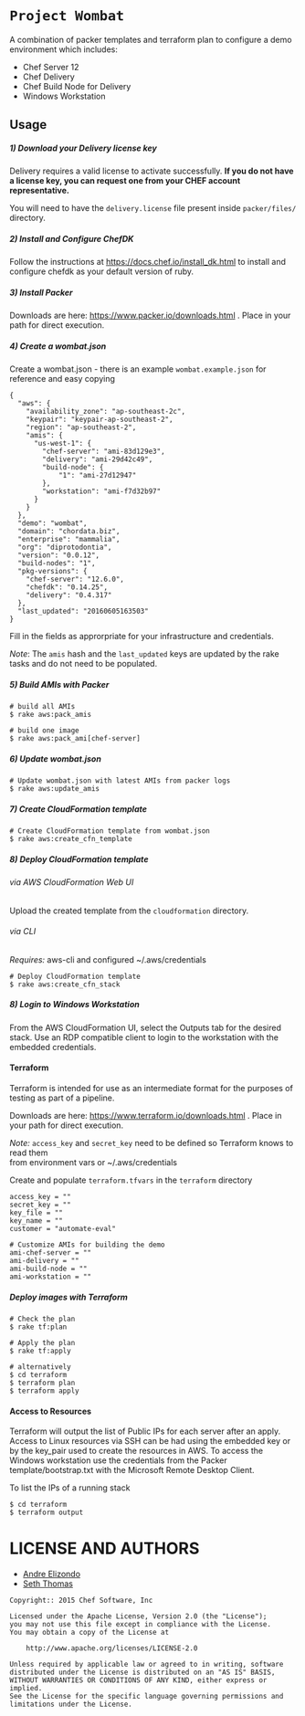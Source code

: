 # `Project Wombat`
A combination of packer templates and terraform plan to configure a demo environment which includes:

* Chef Server 12
* Chef Delivery
* Chef Build Node for Delivery
* Windows Workstation


Usage
------------

##### 1) Download your Delivery license key
Delivery requires a valid license to activate successfully. **If you do
not have a license key, you can request one from your CHEF account
representative.**

You will need to have the `delivery.license` file present inside `packer/files/`
directory.

##### 2) Install and Configure ChefDK

Follow the instructions at https://docs.chef.io/install_dk.html to install and configure chefdk as your default version of ruby.

##### 3) Install Packer

Downloads are here: https://www.packer.io/downloads.html . Place in your path for direct execution.

##### 4) Create a wombat.json

Create a wombat.json - there is an example `wombat.example.json` for reference and easy copying
```
{
  "aws": {
    "availability_zone": "ap-southeast-2c",
    "keypair": "keypair-ap-southeast-2",
    "region": "ap-southeast-2",
    "amis": {
      "us-west-1": {
        "chef-server": "ami-83d129e3",
        "delivery": "ami-29d42c49",
        "build-node": {
            "1": "ami-27d12947"
        },
        "workstation": "ami-f7d32b97"
      }
    }
  },
  "demo": "wombat",
  "domain": "chordata.biz",
  "enterprise": "mammalia",
  "org": "diprotodontia",
  "version": "0.0.12",
  "build-nodes": "1",
  "pkg-versions": {
    "chef-server": "12.6.0",
    "chefdk": "0.14.25",
    "delivery": "0.4.317"
  },
  "last_updated": "20160605163503"
}
```
Fill in the fields as approrpriate for your infrastructure and credentials.

*Note*: The `amis` hash and the `last_updated` keys are updated by the rake tasks and do not need to be populated.

##### 5) Build AMIs with Packer

```
# build all AMIs
$ rake aws:pack_amis

# build one image
$ rake aws:pack_ami[chef-server]

```

##### 6) Update wombat.json

```
# Update wombat.json with latest AMIs from packer logs
$ rake aws:update_amis

```

##### 7) Create CloudFormation template

```
# Create CloudFormation template from wombat.json
$ rake aws:create_cfn_template
```

##### 8) Deploy CloudFormation template

###### via AWS CloudFormation Web UI

Upload the created template from the `cloudformation` directory.

###### via CLI

*Requires:* aws-cli and configured ~/.aws/credentials

```
# Deploy CloudFormation template
$ rake aws:create_cfn_stack
```

##### 8) Login to Windows Workstation

From the AWS CloudFormation UI, select the Outputs tab for the desired stack.
Use an RDP compatible client to login to the workstation with the embedded credentials.

#### Terraform

Terraform is intended for use as an intermediate format for the purposes of
testing as part of a pipeline.

Downloads are here: https://www.terraform.io/downloads.html . Place in your path for direct execution.

*Note:* `access_key` and `secret_key` need to be defined so Terraform knows to read them  
from environment vars or ~/.aws/credentials

Create and populate `terraform.tfvars` in the `terraform` directory

```
access_key = ""
secret_key = ""
key_file = ""
key_name = ""
customer = "automate-eval"

# Customize AMIs for building the demo
ami-chef-server = ""
ami-delivery = ""
ami-build-node = ""
ami-workstation = ""

```

##### Deploy images with Terraform

```
# Check the plan
$ rake tf:plan

# Apply the plan
$ rake tf:apply

# alternatively
$ cd terraform
$ terraform plan
$ terraform apply
```

#### Access to Resources

Terraform will output the list of Public IPs for each server after an apply. Access to Linux resources
via SSH can be had using the embedded key or by the key_pair used to create the resources in AWS. To
access the Windows workstation use the credentials from the Packer template/bootstrap.txt with the
Microsoft Remote Desktop Client.

To list the IPs of a running stack
```
$ cd terraform
$ terraform output
```

LICENSE AND AUTHORS
===================
* [Andre Elizondo](https://github.com/andrewelizondo)
* [Seth Thomas](https://github.com/cheeseplus)

```text
Copyright:: 2015 Chef Software, Inc

Licensed under the Apache License, Version 2.0 (the "License");
you may not use this file except in compliance with the License.
You may obtain a copy of the License at

    http://www.apache.org/licenses/LICENSE-2.0

Unless required by applicable law or agreed to in writing, software
distributed under the License is distributed on an "AS IS" BASIS,
WITHOUT WARRANTIES OR CONDITIONS OF ANY KIND, either express or implied.
See the License for the specific language governing permissions and
limitations under the License.
```
